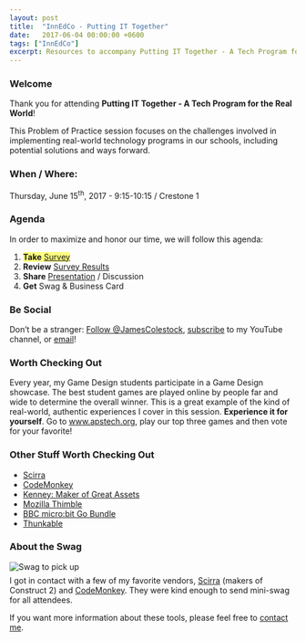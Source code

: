 ```yaml
---
layout: post
title:  "InnEdCo - Putting IT Together"
date:   2017-06-04 00:00:00 +0600
tags: ["InnEdCo"]
excerpt: Resources to accompany Putting IT Together - A Tech Program for the Real World
---
```

<h3>Welcome</h3>
<p>Thank you for attending <strong>Putting IT Together - A Tech Program for the Real World</strong>!</p>
<p>This Problem of Practice session focuses on the challenges involved in implementing real-world technology programs in our schools, including potential solutions and ways forward.</p>
<h3>When / Where:</h3>
<p>Thursday, June 15<sup>th</sup>, 2017 - 9:15-10:15 / Crestone 1</p>
<h3>Agenda</h3>
<p>In order to maximize and honor our time, we will follow this agenda:</p>
<ol>
   <li><span style="background-color: rgba(256,256,0,0.5);"><strong>Take</strong> <a class="typeform-share link" href="https://james834.typeform.com/to/w4gR7t" data-mode="drawer_right" target="_blank" title="Putting IT Together - Survey">Survey</a></span> <script> (function() { var qs,js,q,s,d=document, gi=d.getElementById, ce=d.createElement, gt=d.getElementsByTagName, id="typef_orm_share", b="https://embed.typeform.com/"; if(!gi.call(d,id)){ js=ce.call(d,"script"); js.id=id; js.src=b+"embed.js"; q=gt.call(d,"script")[0]; q.parentNode.insertBefore(js,q) } })() </script>
</li>
   <li><strong>Review</strong> <a href="https://james834.typeform.com/report/w4gR7t/doof" target="_blank" title="Putting IT Together - Survey Results">Survey Results</a></li>
   <li><strong>Share</strong> <a href="https://docs.google.com/presentation/d/1tqI5ZxwQLKqyIel0Z9TdTKGe8gZlOwkNmPzNx_H6-nY/edit?usp=sharing" title="Google Slides: Putting IT Together" target="_blank">Presentation</a> / Discussion</li>
   <li><strong>Get</strong> Swag &amp; Business Card</li>
</ol>
<h3>Be Social</h3>
<p>Don&rsquo;t be a stranger: <a href="https://twitter.com/JamesColestock" class="twitter-follow-button" data-show-screen-name="false" data-dnt="true" data-show-count="false">Follow @JamesColestock</a><script async src="//platform.twitter.com/widgets.js" charset="utf-8"></script>, <a href="https://www.youtube.com/c/jamescolestock?sub_confirmation=1" target="_blank" title="Subscribe to my YouTube channel">subscribe</a> to my YouTube channel, or <a href="mailto:james@colestock.com?Subject=Putting%20IT%20Together" target="_blank" title="Email me at james@colestock.com">email</a>!
<h3>Worth Checking Out</h3>
<p>Every year, my Game Design students participate in a Game Design showcase. The best student games are played online by people far and wide to determine the overall winner. This is a great example of the kind of real-world, authentic experiences I cover in this session. <strong>Experience it for yourself</strong>. Go to <a href="http://www.apstech.org" target="_blank" title="16-17 APSOL Game Design Showcase">www.apstech.org</a>, play our top three games and then vote for your favorite!</p>
<h3>Other Stuff Worth Checking Out</h3>
<ul>
   <li><a href="https://www.scirra.com/" target="_blank" title="Scirra: Makers of Construct 2">Scirra</a></li>
   <li><a href="https://www.playcodemonkey.com/" target="_blank" title="CodeMonkey">CodeMonkey</a></li>
   <li><a href="https://kenney.nl/" target="_blank" title="Kenney">Kenney: Maker of Great Assets</a></li>
   <li><a href="https://thimble.mozilla.org/en-US/" target="_blank" title="Thimble by Mozilla - An online code editor for learners & educators.">Mozilla Thimble</a></li>
   <li><a href="https://www.adafruit.com/product/3362" target="_blank" title="BBC micro:bit Go Bundle ID: 3362 - $16.50 : Adafruit Industries, Unique & fun DIY electronics and kits">BBC micro:bit Go Bundle</a></li>
   <li><a href="https://thunkable.com/#/" target="_blank" title="Thunkable">Thunkable</a></li>
</ul>
<h3>About the Swag</h3>
<img class="img-responsive" title="Don't forget to pick up your swag!" src="http://static.colestock.com/images/putting-it-together-swag-800x600.jpg" alt="Swag to pick up" />
<p style="margin-top: 0.5em;">I got in contact with a few of my favorite vendors, <a href="https://www.scirra.com/" target="_blank" title="Creators of Construct 2">Scirra</a> (makers of Construct 2) and <a href="https://www.playcodemonkey.com/" target="_blank" title="CodeMonkey">CodeMonkey</a>. They were kind enough to send mini-swag for all attendees.</p>
<p>If you want more information about these tools, please feel free to <a href="mailto:james@colestock.com?Subject=Putting%20IT%20Together" target="_blank">contact me</a>.</p>